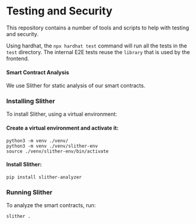 # Testing and Security

This repository contains a number of tools and scripts to help with testing and security.

Using hardhat, the `npx hardhat test` command will run all the tests in the `test` directory.
The internal E2E tests reuse the `library` that is used by the frontend.

#### Smart Contract Analysis

We use Slither for static analysis of our smart contracts.

### Installing Slither

To install Slither, using a virtual environment:

#### Create a virtual environment and activate it:
   ```
   python3 -m venv ./venv/
   python3 -m venv ./venv/slither-env
   source ./venv/slither-env/bin/activate
   ```

#### Install Slither:
   ```
   pip install slither-analyzer
   ```

### Running Slither

To analyze the smart contracts, run:

```
slither .
```